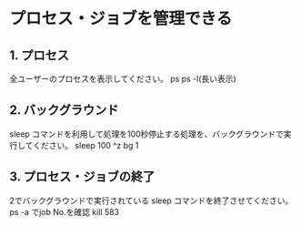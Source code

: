 # プロセス・ジョブを管理できる

## 1. プロセス

全ユーザーのプロセスを表示してください。
ps
ps -l(長い表示)

## 2. バックグラウンド

sleep コマンドを利用して処理を100秒停止する処理を、バックグラウンドで実行してください。
sleep 100
^z
bg 1

## 3. プロセス・ジョブの終了

2でバックグラウンドで実行されている sleep コマンドを終了させてください。
ps -a でjob No.を確認
kill 583
